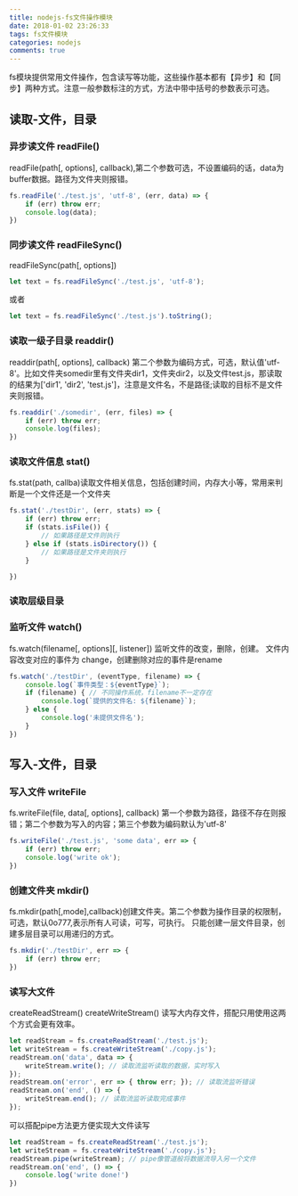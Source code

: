 ```yaml
---
title: nodejs-fs文件操作模块
date: 2018-01-02 23:26:33
tags: fs文件模块
categories: nodejs
comments: true
---
```


fs模块提供常用文件操作，包含读写等功能，这些操作基本都有【异步】和【同步】两种方式。注意一般参数标注的方式，方法中带中括号的参数表示可选。

## 读取-文件，目录

### 异步读文件 readFile()
readFile(path[, options], callback),第二个参数可选，不设置编码的话，data为buffer数据。路径为文件夹则报错。
```js
fs.readFile('./test.js', 'utf-8', (err, data) => {
    if (err) throw err;
    console.log(data);
})
```
<!-- more -->
### 同步读文件 readFileSync()
readFileSync(path[, options])
```js
let text = fs.readFileSync('./test.js', 'utf-8');
```
或者
```js
let text = fs.readFileSync('./test.js').toString();
```

### 读取一级子目录 readdir() 
readdir(path[, options], callback) 第二个参数为编码方式，可选，默认值'utf-8'。比如文件夹somedir里有文件夹dir1，文件夹dir2，以及文件test.js，那读取的结果为['dir1', 'dir2', 'test.js']，注意是文件名，不是路径;读取的目标不是文件夹则报错。
```js
fs.readdir('./somedir', (err, files) => {
    if (err) throw err;
    console.log(files);
})
```

### 读取文件信息 stat()
fs.stat(path, callba)读取文件相关信息，包括创建时间，内存大小等，常用来判断是一个文件还是一个文件夹
```js
fs.stat('./testDir', (err, stats) => {
    if (err) throw err;
    if (stats.isFile()) { 
        // 如果路径是文件则执行  
    } else if (stats.isDirectory()) {
        // 如果路径是文件夹则执行
    }

})
```
### 读取层级目录

### 监听文件 watch()
fs.watch(filename[, options][, listener]) 监听文件的改变，删除，创建。
文件内容改变对应的事件为 change，创建删除对应的事件是rename 

```js
fs.watch('./testDir', (eventType, filename) => {
    console.log(`事件类型：${eventType}`);
    if (filename) { // 不同操作系统，filename不一定存在
        console.log(`提供的文件名: ${filename}`);
    } else {
        console.log('未提供文件名');
    }
})
```

## 写入-文件，目录

### 写入文件 writeFile
fs.writeFile(file, data[, options], callback) 第一个参数为路径，路径不存在则报错；第二个参数为写入的内容；第三个参数为编码默认为'utf-8'
```js
fs.writeFile('./test.js', 'some data', err => {
    if (err) throw err;
    console.log('write ok');
})
```

### 创建文件夹 mkdir()
fs.mkdir(path[,mode],callback)创建文件夹。第二个参数为操作目录的权限制，可选，默认0o777,表示所有人可读，可写，可执行。
只能创建一层文件目录，创建多层目录可以用递归的方式。
```js
fs.mkdir('./testDir', err => {
    if (err) throw err;
})
```

### 读写大文件 
createReadStream() createWriteStream() 读写大内存文件，搭配只用使用这两个方式会更有效率。
```js
let readStream = fs.createReadStream('./test.js');
let writeStream = fs.createWriteStream('./copy.js');
readStream.on('data', data => { 
    writeStream.write(); // 读取流监听读取的数据，实时写入 
}); 
readStream.on('error', err => { throw err; }); // 读取流监听错误
readStream.on('end', () => { 
    writeStream.end(); // 读取流监听读取完成事件
}); 
```
可以搭配pipe方法更方便实现大文件读写
```js
let readStream = fs.createReadStream('./test.js');
let writeStream = fs.createWriteStream('./copy.js');
readStream.pipe(writeStream); // pipe像管道般将数据流导入另一个文件
readStream.on('end', () => { 
    console.log('write done!')
})
```

